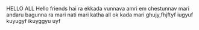 HELLO ALL 
Hello friends 
hai ra ekkada vunnava amri em chestunnav mari 
andaru bagunna ra mari nati mari katha all ok kada mari 
ghujy,fhjftyf iugyuf kuyugyf ikuyggyu uyf

